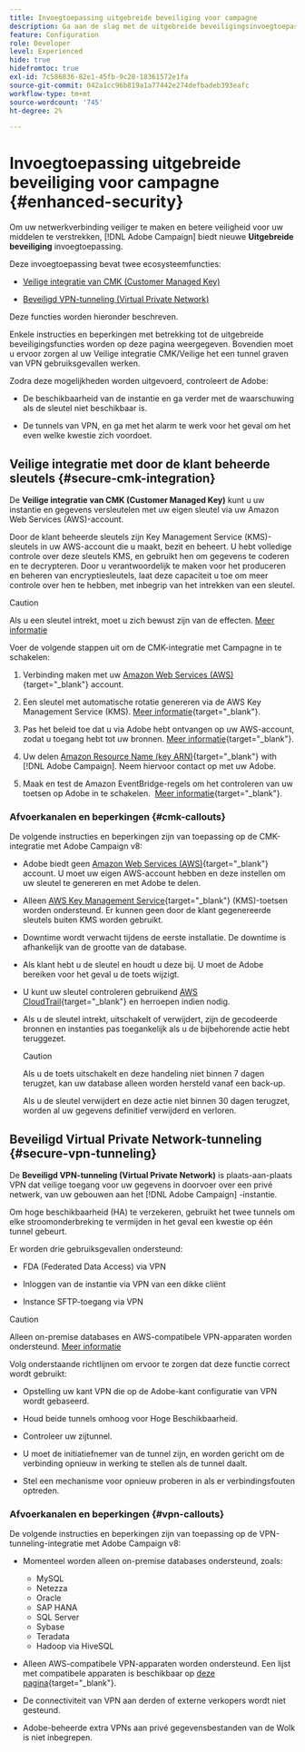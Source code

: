 ```yaml
---
title: Invoegtoepassing uitgebreide beveiliging voor campagne
description: Ga aan de slag met de uitgebreide beveiligingsinvoegtoepassing Campagne
feature: Configuration
role: Developer
level: Experienced
hide: true
hidefromtoc: true
exl-id: 7c586836-82e1-45fb-9c28-18361572e1fa
source-git-commit: 042a1cc96b819a1a77442e274defbadeb393eafc
workflow-type: tm+mt
source-wordcount: '745'
ht-degree: 2%

---
```



# Invoegtoepassing uitgebreide beveiliging voor campagne {#enhanced-security}

Om uw netwerkverbinding veiliger te maken en betere veiligheid voor uw middelen te verstrekken, [!DNL Adobe Campaign] biedt nieuwe **Uitgebreide beveiliging** invoegtoepassing.

Deze invoegtoepassing bevat twee ecosysteemfuncties:

* [Veilige integratie van CMK (Customer Managed Key)](#secure-cmk-integration)

* [Beveiligd VPN-tunneling (Virtual Private Network)](#secure-vpn-tunneling)

Deze functies worden hieronder beschreven.

Enkele instructies en beperkingen met betrekking tot de uitgebreide beveiligingsfuncties worden op deze pagina weergegeven. Bovendien moet u ervoor zorgen al uw Veilige integratie CMK/Veilige het een tunnel graven van VPN gebruiksgevallen werken.

Zodra deze mogelijkheden worden uitgevoerd, controleert de Adobe:

* De beschikbaarheid van de instantie en ga verder met de waarschuwing als de sleutel niet beschikbaar is.

* De tunnels van VPN, en ga met het alarm te werk voor het geval om het even welke kwestie zich voordoet.

## Veilige integratie met door de klant beheerde sleutels {#secure-cmk-integration}

De **Veilige integratie van CMK (Customer Managed Key)** kunt u uw instantie en gegevens versleutelen met uw eigen sleutel via uw Amazon Web Services (AWS)-account.

Door de klant beheerde sleutels zijn Key Management Service (KMS)-sleutels in uw AWS-account die u maakt, bezit en beheert. U hebt volledige controle over deze sleutels KMS, en gebruikt hen om gegevens te coderen en te decrypteren. Door u verantwoordelijk te maken voor het produceren en beheren van encryptiesleutels, laat deze capaciteit u toe om meer controle over hen te hebben, met inbegrip van het intrekken van een sleutel.

>[!CAUTION]
>
>Als u een sleutel intrekt, moet u zich bewust zijn van de effecten. [Meer informatie](#cmk-callouts)

Voer de volgende stappen uit om de CMK-integratie met Campagne in te schakelen:

1. Verbinding maken met uw [Amazon Web Services (AWS)](https://aws.amazon.com/){target="_blank"} account.

1. Een sleutel met automatische rotatie genereren via de AWS Key Management Service (KMS). [Meer informatie](https://docs.aws.amazon.com/kms/latest/developerguide/create-keys.html){target="_blank"}.

1. Pas het beleid toe dat u via Adobe hebt ontvangen op uw AWS-account, zodat u toegang hebt tot uw bronnen. [Meer informatie](https://docs.aws.amazon.com/kms/latest/developerguide/key-policy-services.html){target="_blank"}. <!--link TBC-->

1. Uw delen [Amazon Resource Name (key ARN)](https://docs.aws.amazon.com/kms/latest/developerguide/find-cmk-id-arn.html){target="_blank"} with [!DNL Adobe Campaign]. Neem hiervoor contact op met uw Adobe. <!--or Adobe transition manager?-->

1. Maak en test de Amazon EventBridge-regels om het controleren van uw toetsen op Adobe in te schakelen. &#x200B; [Meer informatie](https://docs.aws.amazon.com/eventbridge/latest/userguide/eb-rules.html){target="_blank"}.


### Afvoerkanalen en beperkingen {#cmk-callouts}

De volgende instructies en beperkingen zijn van toepassing op de CMK-integratie met Adobe Campaign v8:

* Adobe biedt geen [Amazon Web Services (AWS)](https://aws.amazon.com/){target="_blank"} account. U moet uw eigen AWS-account hebben en deze instellen om uw sleutel te genereren en met Adobe te delen.

* Alleen [AWS Key Management Service](https://docs.aws.amazon.com/kms/latest/developerguide/overview.html){target="_blank"} (KMS)-toetsen worden ondersteund. Er kunnen geen door de klant gegenereerde sleutels buiten KMS worden gebruikt. &#x200B;

* Downtime wordt verwacht tijdens de eerste installatie. &#x200B;De downtime is afhankelijk van de grootte van de database.

* Als klant hebt u de sleutel en houdt u deze bij. U moet de Adobe bereiken voor het geval u de toets wijzigt. &#x200B;

* U kunt uw sleutel controleren gebruikend [AWS CloudTrail](https://docs.aws.amazon.com/awscloudtrail/latest/userguide/cloudtrail-user-guide.html){target="_blank"} en herroepen indien nodig. &#x200B;

* Als u de sleutel intrekt, uitschakelt of verwijdert, zijn de gecodeerde bronnen en instanties pas toegankelijk als u de bijbehorende actie hebt teruggezet.

  >[!CAUTION]
  >
  >Als u de toets uitschakelt en deze handeling niet binnen 7 dagen terugzet, kan uw database alleen worden hersteld vanaf een back-up.
  >
  >Als u de sleutel verwijdert en deze actie niet binnen 30 dagen terugzet, worden al uw gegevens definitief verwijderd en verloren. &#x200B;

## Beveiligd Virtual Private Network-tunneling {#secure-vpn-tunneling}

De **Beveiligd VPN-tunneling (Virtual Private Network)** is plaats-aan-plaats VPN dat veilige toegang voor uw gegevens in doorvoer over een privé netwerk, van uw gebouwen aan het [!DNL Adobe Campaign] -instantie.

<!--As it connects two networks together, it is a site-to-site VPN.-->

Om hoge beschikbaarheid (HA) te verzekeren, gebruikt het twee tunnels om elke stroomonderbreking te vermijden in het geval een kwestie op één tunnel gebeurt.

Er worden drie gebruiksgevallen ondersteund:

* FDA (Federated Data Access) via VPN<!--to access your on-premise database from the Campaign instance over VPN-->

* Inloggen van de instantie via VPN van een dikke cliënt

* Instance SFTP-toegang via VPN

>[!CAUTION]
>
>Alleen on-premise databases en AWS-compatibele VPN-apparaten worden ondersteund. [Meer informatie](#vpn-callouts)

Volg onderstaande richtlijnen om ervoor te zorgen dat deze functie correct wordt gebruikt:

* Opstelling uw kant VPN die op de Adobe-kant configuratie van VPN wordt gebaseerd.

* Houd beide tunnels omhoog voor Hoge Beschikbaarheid.

* Controleer uw zijtunnel.

* U moet de initiatiefnemer van de tunnel zijn, en worden gericht om de verbinding opnieuw in werking te stellen als de tunnel daalt.

* Stel een mechanisme voor opnieuw proberen in als er verbindingsfouten optreden.


### Afvoerkanalen en beperkingen {#vpn-callouts}

De volgende instructies en beperkingen zijn van toepassing op de VPN-tunneling-integratie met Adobe Campaign v8:

* Momenteel worden alleen on-premise databases ondersteund, zoals<!--Richa to check the list with PM-->:

   * MySQL
   * Netezza
   * Oracle
   * SAP HANA
   * SQL Server
   * Sybase
   * Teradata
   * Hadoop via HiveSQL

* Alleen AWS-compatibele VPN-apparaten worden ondersteund. Een lijst met compatibele apparaten is beschikbaar op [deze pagina](https://docs.aws.amazon.com/vpn/latest/s2svpn/your-cgw.html#example-configuration-files){target="_blank"}<!--check which list should be communicated-->.

* De connectiviteit van VPN aan derden of externe verkopers wordt niet gesteund.

* Adobe-beheerde extra VPNs aan privé gegevensbestanden van de Wolk is niet inbegrepen.
